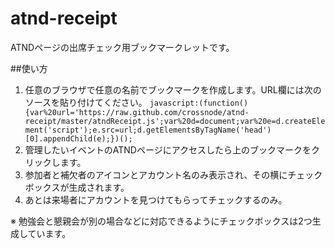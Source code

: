 atnd-receipt
===========

ATNDページの出席チェック用ブックマークレットです。

##使い方
1. 任意のブラウザで任意の名前でブックマークを作成します。URL欄には次のソースを貼り付けてください。
`javascript:(function(){var%20url='https://raw.github.com/crossnode/atnd-receipt/master/atndReceipt.js';var%20d=document;var%20e=d.createElement('script');e.src=url;d.getElementsByTagName('head')[0].appendChild(e);})();`
2. 管理したいイベントのATNDページにアクセスしたら上のブックマークをクリックします。
3. 参加者と補欠者のアイコンとアカウント名のみ表示され、その横にチェックボックスが生成されます。
4. あとは来場者にアカウントを見つけてもらってチェックするのみ。

※ 勉強会と懇親会が別の場合などに対応できるようにチェックボックスは2つ生成しています。
